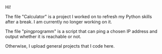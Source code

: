 Hi!

The file "Calculator" is a project I worked on to refresh my Python skills after a break. I am currently no longer working on it.

The file "pingprogramm" is a script that can ping a chosen IP address and output whether it is reachable or not.

Otherwise, I upload general projects that I code here.
